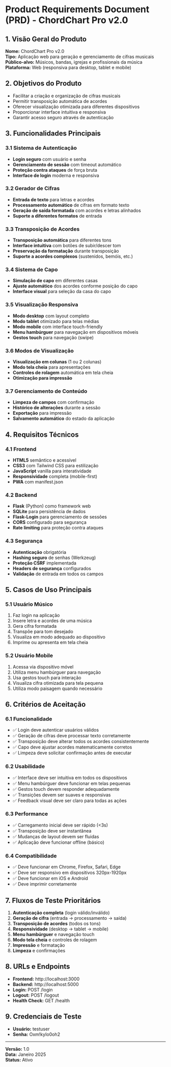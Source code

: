 # Product Requirements Document (PRD) - ChordChart Pro v2.0

## 1. Visão Geral do Produto

**Nome:** ChordChart Pro v2.0  
**Tipo:** Aplicação web para geração e gerenciamento de cifras musicais  
**Público-alvo:** Músicos, bandas, igrejas e profissionais da música  
**Plataforma:** Web (responsiva para desktop, tablet e mobile)

## 2. Objetivos do Produto

- Facilitar a criação e organização de cifras musicais
- Permitir transposição automática de acordes
- Oferecer visualização otimizada para diferentes dispositivos
- Proporcionar interface intuitiva e responsiva
- Garantir acesso seguro através de autenticação

## 3. Funcionalidades Principais

### 3.1 Sistema de Autenticação
- **Login seguro** com usuário e senha
- **Gerenciamento de sessão** com timeout automático
- **Proteção contra ataques** de força bruta
- **Interface de login** moderna e responsiva

### 3.2 Gerador de Cifras
- **Entrada de texto** para letras e acordes
- **Processamento automático** de cifras em formato texto
- **Geração de saída formatada** com acordes e letras alinhados
- **Suporte a diferentes formatos** de entrada

### 3.3 Transposição de Acordes
- **Transposição automática** para diferentes tons
- **Interface intuitiva** com botões de subir/descer tom
- **Preservação da formatação** durante transposição
- **Suporte a acordes complexos** (sustenidos, bemóis, etc.)

### 3.4 Sistema de Capo
- **Simulação de capo** em diferentes casas
- **Ajuste automático** dos acordes conforme posição do capo
- **Interface visual** para seleção da casa do capo

### 3.5 Visualização Responsiva
- **Modo desktop** com layout completo
- **Modo tablet** otimizado para telas médias
- **Modo mobile** com interface touch-friendly
- **Menu hambúrguer** para navegação em dispositivos móveis
- **Gestos touch** para navegação (swipe)

### 3.6 Modos de Visualização
- **Visualização em colunas** (1 ou 2 colunas)
- **Modo tela cheia** para apresentações
- **Controles de rolagem** automática em tela cheia
- **Otimização para impressão**

### 3.7 Gerenciamento de Conteúdo
- **Limpeza de campos** com confirmação
- **Histórico de alterações** durante a sessão
- **Exportação** para impressão
- **Salvamento automático** do estado da aplicação

## 4. Requisitos Técnicos

### 4.1 Frontend
- **HTML5** semântico e acessível
- **CSS3** com Tailwind CSS para estilização
- **JavaScript** vanilla para interatividade
- **Responsividade** completa (mobile-first)
- **PWA** com manifest.json

### 4.2 Backend
- **Flask** (Python) como framework web
- **SQLite** para persistência de dados
- **Flask-Login** para gerenciamento de sessões
- **CORS** configurado para segurança
- **Rate limiting** para proteção contra ataques

### 4.3 Segurança
- **Autenticação** obrigatória
- **Hashing seguro** de senhas (Werkzeug)
- **Proteção CSRF** implementada
- **Headers de segurança** configurados
- **Validação** de entrada em todos os campos

## 5. Casos de Uso Principais

### 5.1 Usuário Músico
1. Faz login na aplicação
2. Insere letra e acordes de uma música
3. Gera cifra formatada
4. Transpõe para tom desejado
5. Visualiza em modo adequado ao dispositivo
6. Imprime ou apresenta em tela cheia

### 5.2 Usuário Mobile
1. Acessa via dispositivo móvel
2. Utiliza menu hambúrguer para navegação
3. Usa gestos touch para interação
4. Visualiza cifra otimizada para tela pequena
5. Utiliza modo paisagem quando necessário

## 6. Critérios de Aceitação

### 6.1 Funcionalidade
- ✅ Login deve autenticar usuários válidos
- ✅ Geração de cifras deve processar texto corretamente
- ✅ Transposição deve alterar todos os acordes consistentemente
- ✅ Capo deve ajustar acordes matematicamente corretos
- ✅ Limpeza deve solicitar confirmação antes de executar

### 6.2 Usabilidade
- ✅ Interface deve ser intuitiva em todos os dispositivos
- ✅ Menu hambúrguer deve funcionar em telas pequenas
- ✅ Gestos touch devem responder adequadamente
- ✅ Transições devem ser suaves e responsivas
- ✅ Feedback visual deve ser claro para todas as ações

### 6.3 Performance
- ✅ Carregamento inicial deve ser rápido (<3s)
- ✅ Transposição deve ser instantânea
- ✅ Mudanças de layout devem ser fluidas
- ✅ Aplicação deve funcionar offline (básico)

### 6.4 Compatibilidade
- ✅ Deve funcionar em Chrome, Firefox, Safari, Edge
- ✅ Deve ser responsivo em dispositivos 320px-1920px
- ✅ Deve funcionar em iOS e Android
- ✅ Deve imprimir corretamente

## 7. Fluxos de Teste Prioritários

1. **Autenticação completa** (login válido/inválido)
2. **Geração de cifra** (entrada → processamento → saída)
3. **Transposição de acordes** (todos os tons)
4. **Responsividade** (desktop → tablet → mobile)
5. **Menu hambúrguer** e navegação touch
6. **Modo tela cheia** e controles de rolagem
7. **Impressão** e formatação
8. **Limpeza** e confirmações

## 8. URLs e Endpoints

- **Frontend:** http://localhost:3000
- **Backend:** http://localhost:5000
- **Login:** POST /login
- **Logout:** POST /logout
- **Health Check:** GET /health

## 9. Credenciais de Teste

- **Usuário:** testuser
- **Senha:** Oxm!kyIo0oh2

---

**Versão:** 1.0  
**Data:** Janeiro 2025  
**Status:** Ativo